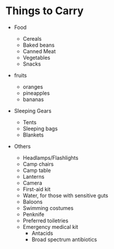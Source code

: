 # Things to Carry
* Food
  * Cereals
  * Baked beans
  * Canned Meat
  * Vegetables
  * Snacks
* fruits
    * oranges
    * pineapples 
   *  bananas
  
* Sleeping Gears
  * Tents
  * Sleeping bags
  * Blankets
  
* Others
  * Headlamps/Flashlights
  * Camp chairs
  * Camp table
  * Lanterns
  * Camera
  * First-aid kit
  * Water, for those with sensitive guts
  * Baloons
  * Swimming costumes
  * Penknife
  * Preferred toiletries
  * Emergency medical kit
      * Antacids
      * Broad spectrum antibiotics
